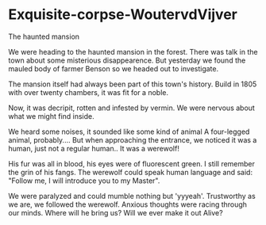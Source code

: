 # Exquisite-corpse-WoutervdVijver

The haunted mansion

We were heading to the haunted mansion in the forest.
There was talk in the town about some misterious disappearence.
But yesterday we found the mauled body of farmer Benson so we headed out to investigate.

The mansion itself had always been part of this town's history.
Build in 1805 with over twenty chambers, it was fit for a noble.

Now, it was decripit, rotten and infested by vermin. We were nervous about what we might find inside.

We heard some noises, it sounded like some kind of animal
A four-legged animal, probably....
But when approaching the entrance, we noticed it was a human, just not a regular human.. It was a werewolf!

His fur was all in blood, his eyes were of fluorescent green. I still remember the grin of his fangs.
The werewolf could speak human language and said: "Follow me, I will introduce you to my Master".

We were paralyzed and could mumble nothing but 'yyyeah'. 
Trustworthy as we are, we followed the werewolf. 
Anxious thoughts were racing through our minds.
Where will he bring us? Will we ever make it out Alive? 

